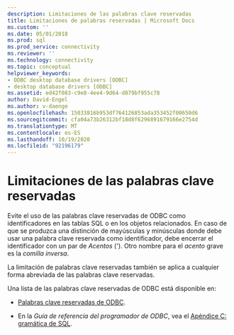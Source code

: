 ```yaml
---
description: Limitaciones de las palabras clave reservadas
title: Limitaciones de palabras reservadas | Microsoft Docs
ms.custom: ''
ms.date: 05/01/2018
ms.prod: sql
ms.prod_service: connectivity
ms.reviewer: ''
ms.technology: connectivity
ms.topic: conceptual
helpviewer_keywords:
- ODBC desktop database drivers [ODBC]
- desktop database drivers [ODBC]
ms.assetid: ed42f083-c9e8-4ee4-9d64-d879bf955c78
author: David-Engel
ms.author: v-daenge
ms.openlocfilehash: 15033816b953df764126853ada353452f00650d6
ms.sourcegitcommit: cfa04a73b26312bf18d8f6296891679166e2754d
ms.translationtype: MT
ms.contentlocale: es-ES
ms.lasthandoff: 10/19/2020
ms.locfileid: "92196179"
---
```

# <a name="reserved-keyword-limitations"></a>Limitaciones de las palabras clave reservadas

Evite el uso de las palabras clave reservadas de ODBC como identificadores en las tablas SQL o en los objetos relacionados. En caso de que se produzca una distinción de mayúsculas y minúsculas donde debe usar una palabra clave reservada como identificador, debe encerrar el identificador con un par de *Acentos* ('). Otro nombre para el *acento* grave es la *comilla inversa*.

La limitación de palabras clave reservadas también se aplica a cualquier forma abreviada de las palabras clave reservadas.

Una lista de las palabras clave reservadas de ODBC está disponible en:

- [Palabras clave reservadas de ODBC](../reference/appendixes/reserved-keywords.md).

- En la *Guía de referencia del programador de ODBC*, vea el [Apéndice C: gramática de SQL](../reference/appendixes/appendix-c-sql-grammar.md).